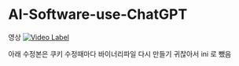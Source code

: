 # AI-Software-use-ChatGPT

영상
[![Video Label](http://img.youtube.com/vi/w_if8ahbEQQ/0.jpg)](https://youtu.be/w_if8ahbEQQ)

아래 수정본은 쿠키 수정때마다 바이너리파일 다시 만들기 귀찮아서 ini 로 뺐음
